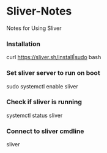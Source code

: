 # Sliver-Notes
Notes for Using Sliver

### Installation
curl https://sliver.sh/install|sudo bash

### Set sliver server to run on boot
sudo systemctl enable sliver

### Check if sliver is running
systemctl status sliver

### Connect to sliver cmdline
sliver
